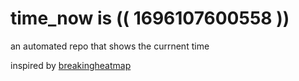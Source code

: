 # time_now is (( 1696107600558 ))

an automated repo that shows the currnent time

inspired by [breakingheatmap](https://github.com/breakingheatmap/breakingheatmap)